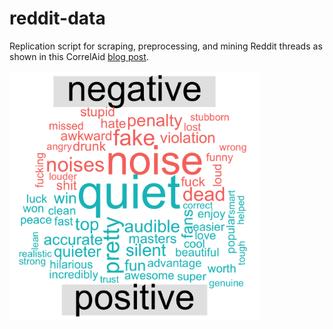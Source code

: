 # reddit-data
Replication script for scraping, preprocessing, and mining Reddit threads as shown in this CorrelAid [blog post](https://correlaid.org/blog/scraping-reddit/).

<img src = "https://raw.githubusercontent.com/lhehnke/reddit-data/master/img/wordcloud.png" alt = "Comparison cloud" width = "400"/>
